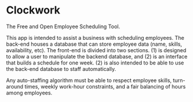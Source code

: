 Clockwork
=========

The Free and Open Employee Scheduling Tool.

This app is intended to assist a business with scheduling employees.  The back-end houses a database that can store employee data (name, skills, availability, etc).  The front-end is divided into two sections.  (1) is designed to allow a user to manipulate the backend database, and (2) is an interface that builds a schedule for one week.  (2) is also intended to be able to use the back-end database to staff automatically.

Any auto-staffing algorithm must be able to respect employee skills, turn-around times, weekly work-hour constraints, and a fair balancing of hours among employees.

